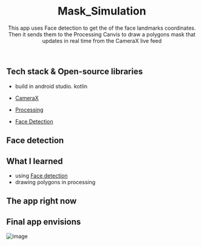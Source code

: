 <h1 align="center">Mask_Simulation</h1>

<p align="center">  
 This app uses Face detection to get the of the face landmarks coordinates.
 Then it sends them to the Processing Canvis to draw a polygons mask that updates in real time from the CameraX live feed
</p>
</br>


## Tech stack & Open-source libraries
 - build in android studio. kotlin

- [CameraX](https://developer.android.com/training/camerax)
- [Processing](https://android.processing.org)
- [Face Detection](https://developers.google.com/ml-kit/vision/face-detection)


## Face detection 


## What I learned
- using [Face detection](https://developers.google.com/ml-kit/vision/face-detection)
- drawing polygons in processing


##  The app right now 

## Final app envisions
![image](https://user-images.githubusercontent.com/98290339/152496715-4a8c7013-a344-4733-9555-f2f774978a10.png)



